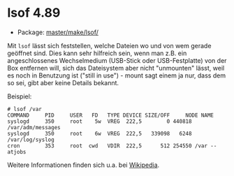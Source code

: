 # lsof 4.89
 - Package: [master/make/lsof/](https://github.com/Freetz-NG/freetz-ng/tree/master/make/lsof/)

Mit `lsof` lässt sich feststellen, welche Dateien wo und von wem gerade
geöffnet sind. Dies kann sehr hilfreich sein, wenn man z.B. ein
angeschlossenes Wechselmedium (USB-Stick oder USB-Festplatte) von der
Box entfernen will, sich das Dateisystem aber nicht "unmounten" lässt,
weil es noch in Benutzung ist ("still in use") - mount sagt einem ja
nur, dass dem so sei, gibt aber keine Details bekannt.

Beispiel:

```
# lsof /var
COMMAND     PID     USER   FD   TYPE DEVICE SIZE/OFF     NODE NAME
syslogd     350     root    5w  VREG  222,5        0 440818 /var/adm/messages
syslogd     350     root    6w  VREG  222,5   339098   6248 /var/log/syslog
cron        353     root  cwd   VDIR  222,5      512 254550 /var -- atjobs
```

Weitere Informationen finden sich u.a. bei
[Wikipedia](http://en.wikipedia.org/wiki/Lsof).

